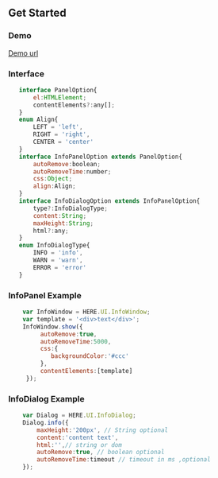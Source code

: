 ## Get Started
### Demo

[Demo url](https://kouyjes.github.io/h-dialog/example/index.html)

### Interface
```javascript
   interface PanelOption{
       el:HTMLElement;
       contentElements?:any[];
   }
   enum Align{
       LEFT = 'left',
       RIGHT = 'right',
       CENTER = 'center'
   }
   interface InfoPanelOption extends PanelOption{
       autoRemove:boolean;
       autoRemoveTime:number;
       css:Object;
       align:Align;
   }
   interface InfoDialogOption extends InfoPanelOption{
       type?:InfoDialogType;
       content:String;
       maxHeight:String;
       html?:any;
   }
   enum InfoDialogType{
       INFO = 'info',
       WARN = 'warn',
       ERROR = 'error'
   }
```
### InfoPanel Example
```javascript
    var InfoWindow = HERE.UI.InfoWindow;
    var template = '<div>text</div>';
    InfoWindow.show({
         autoRemove:true,
         autoRemoveTime:5000,
         css:{
            backgroundColor:'#ccc'
         },
         contentElements:[template]
     });
```
### InfoDialog Example
```javascript
    var Dialog = HERE.UI.InfoDialog;
    Dialog.info({
        maxHeight:'200px', // String optional
        content:'content text',
        html:'',// string or dom
        autoRemove:true, // boolean optional
        autoRemoveTime:timeout // timeout in ms ,optional
    });
```